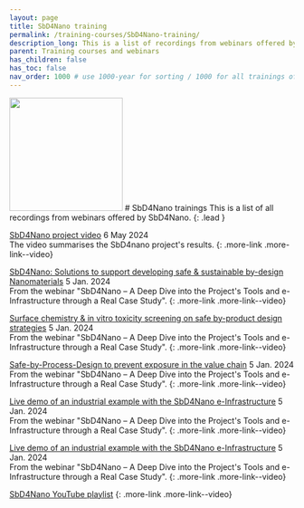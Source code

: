 ```yaml
---
layout: page
title: SbD4Nano training
permalink: /training-courses/SbD4Nano-training/
description_long: This is a list of recordings from webinars offered by SbD4Nano
parent: Training courses and webinars
has_children: false
has_toc: false
nav_order: 1000 # use 1000-year for sorting / 1000 for all trainings offered by a project
---
```


<img src="{{ site.baseurl }}/images/logos/SbD4Nano.png" width="200" class="image--right" />
# SbD4Nano trainings
This is a list of all recordings from webinars offered by SbD4Nano. 
{: .lead }

[SbD4Nano project video](https://www.youtube.com/watch?v=iIxCV50-qac)
6 May 2024<br>
The video summarises the SbD4nano project's results.
{: .more-link .more-link--video}

[SbD4Nano: Solutions to support developing safe & sustainable by-design Nanomaterials](https://www.youtube.com/watch?v=5_aa3wn1TCo&list=PLqkPl6PutClRTZzdUSyYUhSs9qCQjYxsT&index=4)
5 Jan. 2024<br>
From the webinar "SbD4Nano – A Deep Dive into the Project's Tools and e-Infrastructure through a Real Case Study".
{: .more-link .more-link--video}

[Surface chemistry & in vitro toxicity screening on safe by-product design strategies](https://www.youtube.com/watch?v=xvBJ9TFVYiQ&list=PLqkPl6PutClRTZzdUSyYUhSs9qCQjYxsT&index=5)
5 Jan. 2024<br>
From the webinar "SbD4Nano – A Deep Dive into the Project's Tools and e-Infrastructure through a Real Case Study".
{: .more-link .more-link--video}

[Safe-by-Process-Design to prevent exposure in the value chain](https://www.youtube.com/watch?v=K2Emp53iwYU&list=PLqkPl6PutClRTZzdUSyYUhSs9qCQjYxsT&index=6)
5 Jan. 2024<br>
From the webinar "SbD4Nano – A Deep Dive into the Project's Tools and e-Infrastructure through a Real Case Study".
{: .more-link .more-link--video}

[Live demo of an industrial example with the SbD4Nano e-Infrastructure](https://www.youtube.com/watch?v=Qs074gygEB8&list=PLqkPl6PutClRTZzdUSyYUhSs9qCQjYxsT&index=7)
5 Jan. 2024<br>
From the webinar "SbD4Nano – A Deep Dive into the Project's Tools and e-Infrastructure through a Real Case Study".
{: .more-link .more-link--video}

[Live demo of an industrial example with the SbD4Nano e-Infrastructure](https://www.youtube.com/watch?v=Qs074gygEB8&list=PLqkPl6PutClRTZzdUSyYUhSs9qCQjYxsT&index=7)
5 Jan. 2024<br>
From the webinar "SbD4Nano – A Deep Dive into the Project's Tools and e-Infrastructure through a Real Case Study".
{: .more-link .more-link--video}

[SbD4Nano YouTube playlist](https://www.youtube.com/watch?v=8AisdX9VTto&list=PLqkPl6PutClRTZzdUSyYUhSs9qCQjYxsT)
{: .more-link .more-link--video}
